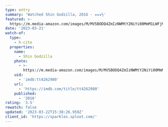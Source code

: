 ```yaml
---
type: entry
summary: 'Watched Shin Godzilla, 2016 - ★★★½'
featured: >-
  https://m.media-amazon.com/images/M/MV5BODQ4ZmIzNWMtY2NiYi00MmM1LWFjMGQtMDE0Nzc1NzhjNjEyXkEyXkFqcGdeQXVyNDUwNzM4MzQ@._V1_SX300.jpg
date: '2023-03-21'
watch-of:
  type:
    - h-cite
  properties:
    name:
      - Shin Godzilla
    photo:
      - >-
        https://m.media-amazon.com/images/M/MV5BODQ4ZmIzNWMtY2NiYi00MmM1LWFjMGQtMDE0Nzc1NzhjNjEyXkEyXkFqcGdeQXVyNDUwNzM4MzQ@._V1_SX300.jpg
    uid:
      - 'imdb:tt4262980'
    url:
      - 'https://imdb.com/title/tt4262980'
    published:
      - '2016'
rating: '3.5'
rewatch: false
updated: '2023-03-22T15:38:26.959Z'
client_id: 'https://sparkles.sploot.com/'
---
```


